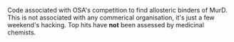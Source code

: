 Code associated with OSA's competition to find allosteric binders of MurD. This is not associated with any commerical organisation, it's just a few weekend's hacking. Top hits have __not__ been assessed by medicinal chemists.
